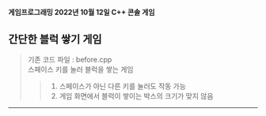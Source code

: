 #### 게임프로그래밍 2022년 10월 12일 C++ 콘솔 게임

## 간단한 블럭 쌓기 게임

> 기존 코드 파일 : before.cpp  
> 스페이스 키를 눌러 블럭을 쌓는 게임
> > 1. 스페이스가 아닌 다른 키를 눌러도 작동 가능  
> > 2. 게임 화면에서 블럭이 쌓이는 박스의 크기가 맞지 않음
---------------------------------------
